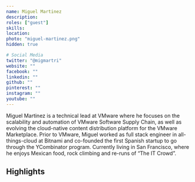 ```yaml
---
name: Miguel Martinez
description:
roles: ["guest"]
skills:
location:
photo: "miguel-martinez.png"
hidden: true

# Social Media 
twitter: "@migmartri"
website: ""
facebook: ""
linkedin: ""
github: ""
pinterest: ""
instagram: ""
youtube: ""
---
```


Miguel Martinez is a technical lead at VMware where he focuses on the scalability and automation of 
VMware Software Supply Chain, as well as evolving the cloud-native content distribution platform for
the VMware Marketplace. Prior to VMware, Miguel worked as full stack engineer in all-things-cloud at
Bitnami and co-founded the first Spanish startup to go through the YCombinator program. Currently 
living in San Francisco, where he enjoys Mexican food, rock climbing and re-runs of “The IT Crowd”.


<!--more-->


## Highlights

